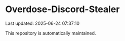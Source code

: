 # Overdose-Discord-Stealer

Last updated: 2025-06-24 07:37:10

This repository is automatically maintained.
